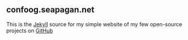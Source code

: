 ## confoog.seapagan.net

This is the [Jekyll][jekyll] source for my simple website of my few open-source projects on [GitHub][github]

[jekyll]: https://jekyllrb.com/
[confoog]: confoog.seapagan.net
[github]: https://www.github.com/
